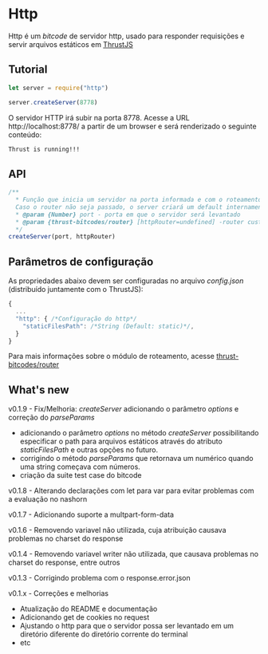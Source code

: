 Http
===============

Http é um *bitcode* de servidor http, usado para responder requisições e servir arquivos estáticos em [ThrustJS](https://github.com/thrustjs/thrust)

## Tutorial

```javascript
let server = require("http")

server.createServer(8778)
```
O servidor HTTP irá subir na porta 8778.
Acesse a URL http://localhost:8778/ a partir de um browser e será renderizado o seguinte conteúdo:

```html
Thrust is running!!!
```

## API

```javascript
/**
  * Função que inicia um servidor na porta informada e com o roteamento informados.
  Caso o router não seja passado, o server criará um default internamente.
  * @param {Number} port - porta em que o servidor será levantado
  * @param {thrust-bitcodes/router} [httpRouter=undefined] -router customizado com rotas de serviço
  */
createServer(port, httpRouter)
```

## Parâmetros de configuração
As propriedades abaixo devem ser configuradas no arquivo *config.json* (distribuído juntamente com o ThrustJS):

``` javascript
{
  ...
  "http": { /*Configuração do http*/
    "staticFilesPath": /*String (Default: static)*/,
  }
}

```

Para mais informações sobre o módulo de roteamento, acesse [thrust-bitcodes/router](https://github.com/thrust-bitcodes/router)


## What's new

v0.1.9 - Fix/Melhoria: _createServer_ adicionando o parâmetro _options_ e correção do _parseParams_
* adicionando o parâmetro _options_ no método _createServer_ possibilitando especificar o path para arquivos estáticos através do atributo _staticFilesPath_ e outras opções no futuro.
* corrigindo o método _parseParams_ que retornava um numérico quando uma string começava com números.
* criação da suite test case do bitcode

v0.1.8 - Alterando declarações com let para var para evitar problemas com a evaluação no nashorn

v0.1.7 - Adicionando suporte a multpart-form-data

v0.1.6 - Removendo variavel não utilizada, cuja atribuição causava problemas no charset do response

v0.1.4 - Removendo variavel writer não utilizada, que causava problemas no charset do response, entre outros

v0.1.3 - Corrigindo problema com o response.error.json

v0.1.x - Correções e melhorias
* Atualização do README e documentação
* Adicionando get de cookies no request
* Ajustando o http para que o servidor possa ser levantado em um diretório diferente do diretório corrente do terminal
* etc
